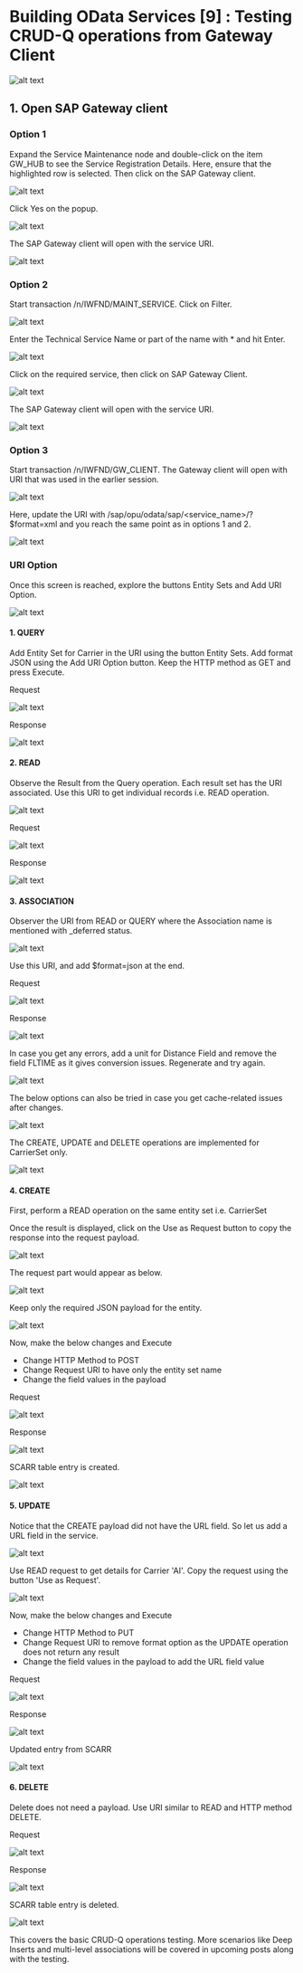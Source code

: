 # Building OData Services [9] : Testing CRUD-Q operations from Gateway Client

![alt text](image-107.png)

## 1. Open SAP Gateway client

### Option 1

Expand the Service Maintenance node and double-click on the item GW_HUB to see the Service Registration Details. Here, ensure that the highlighted row is selected. Then click on the SAP Gateway client.

![alt text](image-108.png)

Click Yes on the popup.

![alt text](image-109.png)

The SAP Gateway client will open with the service URI.

![alt text](image-110.png)

### Option 2

Start transaction /n/IWFND/MAINT_SERVICE. Click on Filter.

![alt text](image-111.png)

Enter the Technical Service Name or part of the name with * and hit Enter.

![alt text](image-112.png)

Click on the required service, then click on SAP Gateway Client.

![alt text](image-114.png)

The SAP Gateway client will open with the service URI.

![alt text](image-113.png)

### Option 3

Start transaction /n/IWFND/GW_CLIENT. The Gateway client will open with URI that was used in the earlier session.

![alt text](image-115.png)

Here, update the URI with /sap/opu/odata/sap/<service_name>/?$format=xml and you reach the same point as in options 1 and 2.

![alt text](image-116.png)

### URI Option
Once this screen is reached, explore the buttons Entity Sets and Add URI Option.

![alt text](image-117.png)

#### 1. QUERY

Add Entity Set for Carrier in the URI using the button Entity Sets. Add format JSON using the Add URI Option button. Keep the HTTP method as GET and press Execute.

Request

![alt text](image-118.png)

Response

![alt text](image-119.png)

#### 2. READ

Observe the Result from the Query operation. Each result set has the URI associated. Use this URI to get individual records i.e. READ operation.

![alt text](image-120.png)

Request

![alt text](image-121.png)

Response

![alt text](image-122.png)

#### 3. ASSOCIATION

Observer the URI from READ or QUERY where the Association name is mentioned with _deferred status.

![alt text](image-123.png)

Use this URI, and add $format=json at the end.

Request

![alt text](image-124.png)

Response

![alt text](image-125.png)

In case you get any errors, add a unit for Distance Field and remove the field FLTIME as it gives conversion issues. Regenerate and try again.

![alt text](image-126.png)

The below options can also be tried in case you get cache-related issues after changes.

![alt text](image-127.png)

The CREATE, UPDATE and DELETE operations are implemented for CarrierSet only.

![alt text](image-128.png)

#### 4. CREATE

First, perform a READ operation on the same entity set i.e. CarrierSet

Once the result is displayed, click on the Use as Request button to copy the response into the request payload.

![alt text](image-129.png)

The request part would appear as below.

![alt text](image-130.png)

Keep only the required JSON payload for the entity.

![alt text](image-131.png)

Now, make the below changes and Execute

- Change HTTP Method to POST
- Change Request URI to have only the entity set name
- Change the field values in the payload

Request

![alt text](image-132.png)

Response

![alt text](image-133.png)

SCARR table entry is created.

![alt text](image-134.png)

#### 5. UPDATE

Notice that the CREATE payload did not have the URL field. So let us add a URL field in the service.

![alt text](image-135.png)

Use READ request to get details for Carrier 'AI'. Copy the request using the button 'Use as Request'.

![alt text](image-136.png)

Now, make the below changes and Execute

- Change HTTP Method to PUT
- Change Request URI to remove format option as the UPDATE operation does not return any result
- Change the field values in the payload to add the URL field value

Request

![alt text](image-137.png)

Response

![alt text](image-138.png)

Updated entry from SCARR

![alt text](image-139.png)

#### 6. DELETE

Delete does not need a payload. Use URI similar to READ and HTTP method DELETE.

Request

![alt text](image-140.png)

Response

![alt text](image-155.png)

SCARR table entry is deleted.

![alt text](image-142.png)

This covers the basic CRUD-Q operations testing. More scenarios like Deep Inserts and multi-level associations will be covered in upcoming posts along with the testing.